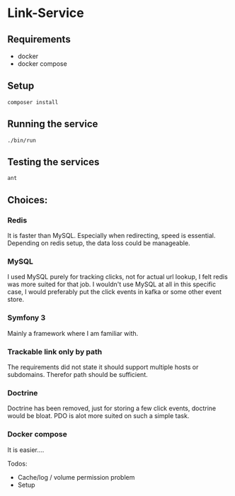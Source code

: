# Link-Service

## Requirements
- docker
- docker compose

## Setup
````
composer install
````

## Running the service
````
./bin/run
````

## Testing the services
````
ant
````

## Choices:
### Redis
It is faster than MySQL. Especially when redirecting, speed is essential. 
Depending on redis setup, the data loss could be manageable.

### MySQL
I used MySQL purely for tracking clicks, not for actual url lookup, I felt redis was more suited for that job.
I wouldn't use MySQL at all in this specific case, I would preferably put the click events in kafka or some other event store.

### Symfony 3
Mainly a framework where I am familiar with.

### Trackable link only by path
The requirements did not state it should support multiple hosts or subdomains. 
Therefor path should be sufficient.

### Doctrine
Doctrine has been removed, just for storing a few click events, doctrine would be bloat. 
PDO is alot more suited on such a simple task.

### Docker compose
It is easier....


Todos:
- Cache/log / volume permission problem
- Setup